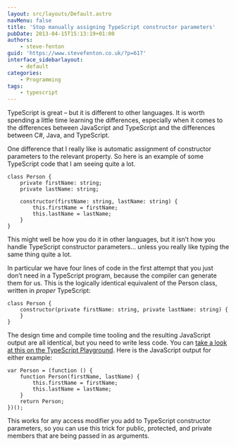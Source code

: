 ```yaml
---
layout: src/layouts/Default.astro
navMenu: false
title: 'Stop manually assigning TypeScript constructor parameters'
pubDate: 2013-04-15T15:13:19+01:00
authors:
    - steve-fenton
guid: 'https://www.stevefenton.co.uk/?p=617'
interface_sidebarlayout:
    - default
categories:
    - Programming
tags:
    - typescript
---
```


TypeScript is great – but it is different to other languages. It is worth spending a little time learning the differences, especially when it comes to the differences between JavaScript and TypeScript and the differences between C#, Java, and TypeScript.

One difference that I really like is automatic assignment of constructor parameters to the relevant property. So here is an example of some TypeScript code that I am seeing quite a lot.

```
class Person {
    private firstName: string;
    private lastName: string;
    
    constructor(firstName: string, lastName: string) {
        this.firstName = firstName;
        this.lastName = lastName;
    }
}
```
This might well be how you do it in other languages, but it isn’t how you handle TypeScript constructor parameters… unless you really like typing the same thing quite a lot.

In particular we have four lines of code in the first attempt that you just don’t need in a TypeScript program, because the compiler can generate them for us. This is the logically identical equivalent of the Person class, written in *proper* TypeScript:

```
class Person {
    constructor(private firstName: string, private lastName: string) {
    }
}
```
The design time and compile time tooling and the resulting JavaScript output are all identical, but you need to write less code. You can [take a look at this on the TypeScript Playground](https://www.typescriptlang.org/play/#src=class%20Person%20{%0Aconstructor(private%20firstName%3A%20string%2C%20private%20lastName%3A%20string)%20{%0A}%0A}). Here is the JavaScript output for either example:

```
var Person = (function () {
    function Person(firstName, lastName) {
        this.firstName = firstName;
        this.lastName = lastName;
    }
    return Person;
})();
```
This works for any access modifier you add to TypeScript constructor parameters, so you can use this trick for public, protected, and private members that are being passed in as arguments.